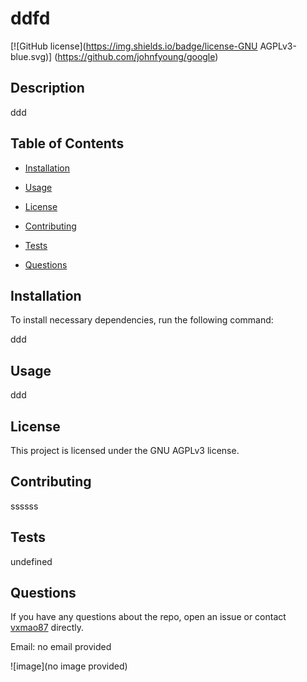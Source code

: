
# ddfd
[![GitHub license](https://img.shields.io/badge/license-GNU AGPLv3-blue.svg)]
(https://github.com/johnfyoung/google)

## Description

ddd

## Table of Contents 

* [Installation](#installation)

* [Usage](#usage)

* [License](#license)

* [Contributing](#contributing)

* [Tests](#tests)

* [Questions](#questions)

## Installation

To install necessary dependencies, run the following command:

ddd

## Usage

ddd

## License

This project is licensed under the GNU AGPLv3 license.
  
## Contributing

ssssss

## Tests

undefined

## Questions

If you have any questions about the repo, open an issue or contact [vxmao87](undefined) directly.

Email: no email provided

![image](no image provided)
